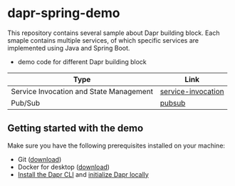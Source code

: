 # dapr-spring-demo
This repository contains several sample about Dapr building block. Each smaple contains multiple services, of which specific services are implemented using 
Java and Spring Boot.

- demo code for different Dapr building block

| Type                   | Link |
|-----------------------------|---------|
| Service Invocation and State Management | [service-invocation](./service-invocation)  |
| Pub/Sub           |[pubsub](./pubsub) |


## Getting started with the demo

Make sure you have the following prerequisites installed on your machine:

- Git ([download](https://git-scm.com/))
- Docker for desktop ([download](https://www.docker.com/products/docker-desktop))
- [Install the Dapr CLI](https://docs.dapr.io/getting-started/install-dapr-cli/) and [initialize Dapr locally](https://docs.dapr.io/getting-started/install-dapr-selfhost/)
